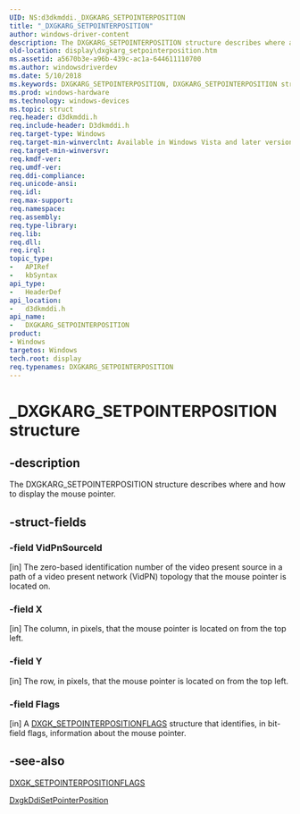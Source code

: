 ```yaml
---
UID: NS:d3dkmddi._DXGKARG_SETPOINTERPOSITION
title: "_DXGKARG_SETPOINTERPOSITION"
author: windows-driver-content
description: The DXGKARG_SETPOINTERPOSITION structure describes where and how to display the mouse pointer.
old-location: display\dxgkarg_setpointerposition.htm
ms.assetid: a5670b3e-a96b-439c-ac1a-644611110700
ms.author: windowsdriverdev
ms.date: 5/10/2018
ms.keywords: DXGKARG_SETPOINTERPOSITION, DXGKARG_SETPOINTERPOSITION structure [Display Devices], DmStructs_2a671f7f-7750-4edb-bf07-7e823ddd309f.xml, _DXGKARG_SETPOINTERPOSITION, d3dkmddi/DXGKARG_SETPOINTERPOSITION, display.dxgkarg_setpointerposition
ms.prod: windows-hardware
ms.technology: windows-devices
ms.topic: struct
req.header: d3dkmddi.h
req.include-header: D3dkmddi.h
req.target-type: Windows
req.target-min-winverclnt: Available in Windows Vista and later versions of the Windows operating systems.
req.target-min-winversvr: 
req.kmdf-ver: 
req.umdf-ver: 
req.ddi-compliance: 
req.unicode-ansi: 
req.idl: 
req.max-support: 
req.namespace: 
req.assembly: 
req.type-library: 
req.lib: 
req.dll: 
req.irql: 
topic_type:
-	APIRef
-	kbSyntax
api_type:
-	HeaderDef
api_location:
-	d3dkmddi.h
api_name:
-	DXGKARG_SETPOINTERPOSITION
product:
- Windows
targetos: Windows
tech.root: display
req.typenames: DXGKARG_SETPOINTERPOSITION
---
```


# _DXGKARG_SETPOINTERPOSITION structure


## -description


The DXGKARG_SETPOINTERPOSITION structure describes where and how to display the mouse pointer. 


## -struct-fields




### -field VidPnSourceId

[in] The zero-based identification number of the video present source in a path of a video present network (VidPN) topology that the mouse pointer is located on. 


### -field X

[in] The column, in pixels, that the mouse pointer is located on from the top left.


### -field Y

[in] The row, in pixels, that the mouse pointer is located on from the top left.


### -field Flags

[in] A <a href="https://msdn.microsoft.com/library/windows/hardware/ff562051">DXGK_SETPOINTERPOSITIONFLAGS</a> structure that identifies, in bit-field flags, information about the mouse pointer.


## -see-also




<a href="https://msdn.microsoft.com/library/windows/hardware/ff562051">DXGK_SETPOINTERPOSITIONFLAGS</a>



<a href="https://msdn.microsoft.com/b30e4f19-068c-4ab0-a2e9-b1f57592be1c">DxgkDdiSetPointerPosition</a>
 

 

